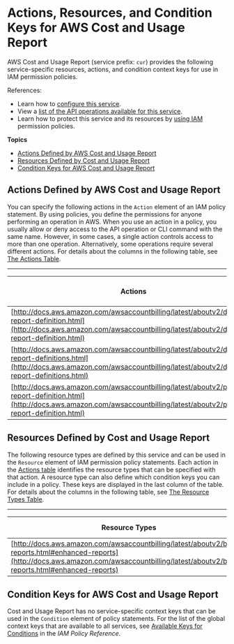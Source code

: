 # Actions, Resources, and Condition Keys for AWS Cost and Usage Report<a name="list_awscostandusagereport"></a>

AWS Cost and Usage Report \(service prefix: `cur`\) provides the following service\-specific resources, actions, and condition context keys for use in IAM permission policies\.

References:
+ Learn how to [configure this service](http://docs.aws.amazon.com/awsaccountbilling/latest/aboutv2/)\.
+ View a [list of the API operations available for this service](http://docs.aws.amazon.com/awsaccountbilling/latest/aboutv2/)\.
+ Learn how to protect this service and its resources by [using IAM](http://docs.aws.amazon.com/awsaccountbilling/latest/aboutv2/control-access-billing.html) permission policies\.

**Topics**
+ [Actions Defined by AWS Cost and Usage Report](#awscostandusagereport-actions-as-permissions)
+ [Resources Defined by Cost and Usage Report](#awscostandusagereport-resources-for-iam-policies)
+ [Condition Keys for AWS Cost and Usage Report](#awscostandusagereport-policy-keys)

## Actions Defined by AWS Cost and Usage Report<a name="awscostandusagereport-actions-as-permissions"></a>

You can specify the following actions in the `Action` element of an IAM policy statement\. By using policies, you define the permissions for anyone performing an operation in AWS\. When you use an action in a policy, you usually allow or deny access to the API operation or CLI command with the same name\. However, in some cases, a single action controls access to more than one operation\. Alternatively, some operations require several different actions\. For details about the columns in the following table, see [The Actions Table](reference_policies_actions-resources-contextkeys.md#actions_table)\.


****  

| Actions | Description | Access Level | Resource Types \(\*required\) | Condition Keys | Dependent Actions | 
| --- | --- | --- | --- | --- | --- | 
| [http://docs.aws.amazon.com/awsaccountbilling/latest/aboutv2/delete-report-definition.html](http://docs.aws.amazon.com/awsaccountbilling/latest/aboutv2/delete-report-definition.html) | Delete Cost and Usage Report Definition | Write | [cur\*](#awscostandusagereport-cur)  |  |  | 
| [http://docs.aws.amazon.com/awsaccountbilling/latest/aboutv2/describe-report-definitions.html](http://docs.aws.amazon.com/awsaccountbilling/latest/aboutv2/describe-report-definitions.html) | Get Cost and Usage Report Definitions | Read |  |  |  | 
| [http://docs.aws.amazon.com/awsaccountbilling/latest/aboutv2/put-report-definition.html](http://docs.aws.amazon.com/awsaccountbilling/latest/aboutv2/put-report-definition.html) | Write Cost and Usage Report Definition | Write | [cur\*](#awscostandusagereport-cur)  |  |  | 

## Resources Defined by Cost and Usage Report<a name="awscostandusagereport-resources-for-iam-policies"></a>

The following resource types are defined by this service and can be used in the `Resource` element of IAM permission policy statements\. Each action in the [Actions table](#awscostandusagereport-actions-as-permissions) identifies the resource types that can be specified with that action\. A resource type can also define which condition keys you can include in a policy\. These keys are displayed in the last column of the table\. For details about the columns in the following table, see [The Resource Types Table](reference_policies_actions-resources-contextkeys.md#resources_table)\.


****  

| Resource Types | ARN | Condition Keys | 
| --- | --- | --- | 
| [http://docs.aws.amazon.com/awsaccountbilling/latest/aboutv2/billing-reports.html#enhanced-reports](http://docs.aws.amazon.com/awsaccountbilling/latest/aboutv2/billing-reports.html#enhanced-reports) | arn:$\{Partition\}:cur:$\{Region\}:$\{Account\}:definition/$\{ReportName\} |  | 

## Condition Keys for AWS Cost and Usage Report<a name="awscostandusagereport-policy-keys"></a>

Cost and Usage Report has no service\-specific context keys that can be used in the `Condition` element of policy statements\. For the list of the global context keys that are available to all services, see [Available Keys for Conditions](http://docs.aws.amazon.com/IAM/latest/UserGuide/reference_policies_condition-keys.html#AvailableKeys) in the *IAM Policy Reference*\.